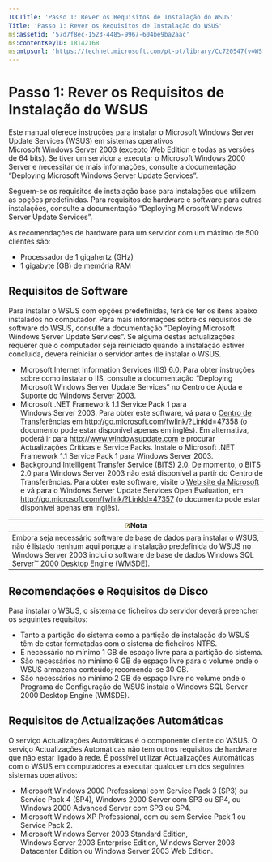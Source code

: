 ```yaml
---
TOCTitle: 'Passo 1: Rever os Requisitos de Instalação do WSUS'
Title: 'Passo 1: Rever os Requisitos de Instalação do WSUS'
ms:assetid: '57d7f8ec-1523-4485-9967-604be9ba2aac'
ms:contentKeyID: 18142168
ms:mtpsurl: 'https://technet.microsoft.com/pt-pt/library/Cc720547(v=WS.10)'
---
```


Passo 1: Rever os Requisitos de Instalação do WSUS
==================================================

Este manual oferece instruções para instalar o Microsoft Windows Server Update Services (WSUS) em sistemas operativos Microsoft Windows Server 2003 (excepto Web Edition e todas as versões de 64 bits). Se tiver um servidor a executar o Microsoft Windows 2000 Server e necessitar de mais informações, consulte a documentação “Deploying Microsoft Windows Server Update Services”.

Seguem-se os requisitos de instalação base para instalações que utilizem as opções predefinidas. Para requisitos de hardware e software para outras instalações, consulte a documentação “Deploying Microsoft Windows Server Update Services”.

As recomendações de hardware para um servidor com um máximo de 500 clientes são:

-   Processador de 1 gigahertz (GHz)
-   1 gigabyte (GB) de memória RAM

Requisitos de Software
----------------------

Para instalar o WSUS com opções predefinidas, terá de ter os itens abaixo instalados no computador. Para mais informações sobre os requisitos de software do WSUS, consulte a documentação “Deploying Microsoft Windows Server Update Services”. Se alguma destas actualizações requerer que o computador seja reiniciado quando a instalação estiver concluída, deverá reiniciar o servidor antes de instalar o WSUS.

-   Microsoft Internet Information Services (IIS) 6.0. Para obter instruções sobre como instalar o IIS, consulte a documentação “Deploying Microsoft Windows Server Update Services” no Centro de Ajuda e Suporte do Windows Server 2003.
-   Microsoft .NET Framework 1.1 Service Pack 1 para Windows Server 2003. Para obter este software, vá para o [Centro de Transferências](http://go.microsoft.com/fwlink/?linkid=47358) em http://go.microsoft.com/fwlink/?LinkId=47358 (o documento pode estar disponível apenas em inglês).
    Em alternativa, poderá ir para http://www.windowsupdate.com e procurar Actualizações Críticas e Service Packs. Instale o Microsoft .NET Framework 1.1 Service Pack 1 para Windows Server 2003.
-   Background Intelligent Transfer Service (BITS) 2.0. De momento, o BITS 2.0 para Windows Server 2003 não está disponível a partir do Centro de Transferências. Para obter este software, visite o [Web site da Microsoft](http://go.microsoft.com/fwlink/?linkid=47357) e vá para o Windows Server Update Services Open Evaluation, em http://go.microsoft.com/fwlink/?LinkId=47357 (o documento pode estar disponível apenas em inglês).

| ![](images/Cc720547.note(WS.10).gif)Nota                                                                                                                                                                               |
|-----------------------------------------------------------------------------------------------------------------------------------------------------------------------------------------------------------------------------------------------------|
| Embora seja necessário software de base de dados para instalar o WSUS, não é listado nenhum aqui porque a instalação predefinida do WSUS no Windows Server 2003 inclui o software de base de dados Windows SQL Server™ 2000 Desktop Engine (WMSDE). |

Recomendações e Requisitos de Disco
-----------------------------------

Para instalar o WSUS, o sistema de ficheiros do servidor deverá preencher os seguintes requisitos:

-   Tanto a partição do sistema como a partição de instalação do WSUS têm de estar formatadas com o sistema de ficheiros NTFS.
-   É necessário no mínimo 1 GB de espaço livre para a partição do sistema.
-   São necessários no mínimo 6 GB de espaço livre para o volume onde o WSUS armazena conteúdo; recomenda-se 30 GB.
-   São necessários no mínimo 2 GB de espaço livre no volume onde o Programa de Configuração do WSUS instala o Windows SQL Server 2000 Desktop Engine (WMSDE).

Requisitos de Actualizações Automáticas
---------------------------------------

O serviço Actualizações Automáticas é o componente cliente do WSUS. O serviço Actualizações Automáticas não tem outros requisitos de hardware que não estar ligado à rede. É possível utilizar Actualizações Automáticas com o WSUS em computadores a executar qualquer um dos seguintes sistemas operativos:

-   Microsoft Windows 2000 Professional com Service Pack 3 (SP3) ou Service Pack 4 (SP4), Windows 2000 Server com SP3 ou SP4, ou Windows 2000 Advanced Server com SP3 ou SP4.
-   Microsoft Windows XP Professional, com ou sem Service Pack 1 ou Service Pack 2.
-   Microsoft Windows Server 2003 Standard Edition, Windows Server 2003 Enterprise Edition, Windows Server 2003 Datacenter Edition ou Windows Server 2003 Web Edition.

